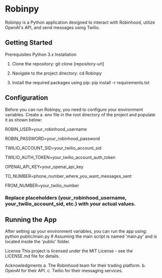 # Robinpy
Robinpy is a Python application designed to interact with Robinhood, utilize OpenAI's API, and send messages using Twilio.

## Getting Started
Prerequisites
Python 3.x
Installation
1. Clone the repository:
git clone [repository-url]

2. Navigate to the project directory:
cd Robinpy

3. Install the required packages using pip:
pip install -r requirements.txt

## Configuration
Before you can run Robinpy, you need to configure your environment variables. Create a .env file in the root directory of the project and populate it as shown below:

ROBIN_USER=your_robinhood_username

ROBIN_PASSWORD=your_robinhood_password

TWILIO_ACCOUNT_SID=your_twilio_account_sid

TWILIO_AUTH_TOKEN=your_twilio_account_auth_token

OPENAI_API_KEY=your_openai_api_key

TO_NUMBER=phone_number_where_you_want_messages_sent

FROM_NUMBER=your_twilio_number

### Replace placeholders (your_robinhood_username, your_twilio_account_sid, etc.) with your actual values.

## Running the App
After setting up your environment variables, you can run the app using:
python public/main.py  # Assuming the main script is named 'main.py' and is located inside the 'public' folder.


License
This project is licensed under the MIT License - see the LICENSE.md file for details.

Acknowledgments
a. The Robinhood team for their trading platform.
b. OpenAI for their API.
c. Twilio for their messaging services.
